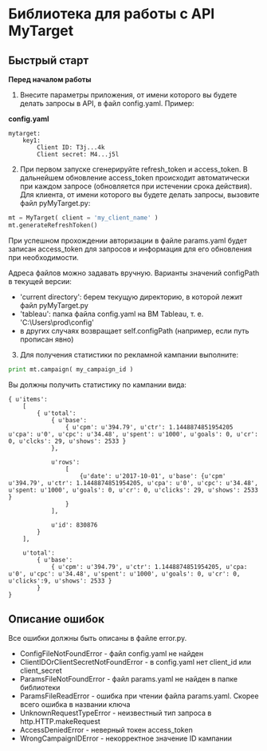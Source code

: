 # Библиотека для работы с API MyTarget

## Быстрый старт

**Перед началом работы**

1. Внесите параметры приложения, от имени которого вы будете делать запросы в API, в файл config.yaml. Пример:

**config.yaml**
```
mytarget:
    key1:
        Client ID: T3j...4k
        Client secret: M4...j5l
```

2. При первом запуске сгенерируйте refresh_token и access_token. В дальнейшем обновление access_token происходит автоматически при каждом запросе (обновляется при истечении срока действия). Для клиента, от имени которого вы будете делать запросы, вызовите файл pyMyTarget.py:

```python
mt = MyTarget( client = 'my_client_name' )
mt.generateRefreshToken()
```

При успешном прохождении авторизации в файле params.yaml будет записан access_token для запросов и информация для его обновления при необходимости.

Адреса файлов можно задавать вручную. Варианты значений configPath в текущей версии:

* 'current directory': берем текущую директорию, в которой лежит файл pyMyTarget.py
* 'tableau': папка файла config.yaml на ВМ Tableau, т. е. 'C:\Users\prod\config'
* в других случаях возвращает self.configPath (например, если путь прописан явно)

3. Для получения статистики по рекламной кампании выполните:

```python
print mt.campaign( my_campaign_id )
```

Вы должны получить статистику по кампании вида:

```
{ u'items': 
	[
		{ u'total': 
			{ u'base': 
				{ u'cpm': u'394.79', u'ctr': 1.1448874851954205 u'cpa': u'0', u'cpc': u'34.48', u'spent': u'1000', u'goals': 0, u'cr': 0, u'clcks': 29, u'shows': 2533 }
			}, 

			u'rows': 
				[
					{u'date': u'2017-10-01', u'base': {u'cpm' u'394.79', u'ctr': 1.1448874851954205, u'cpa': u'0', u'cpc': u'34.48', u'spent: u'1000', u'goals': 0, u'cr': 0, u'clicks': 29, u'shows': 2533 }
				}
			], 

			u'id': 830876
		}
	], 

	u'total': 
		{ u'base': 
			{ u'cpm': u'394.79', u'ctr': 1.1448874851954205, u'cpa: u'0', u'cpc': u'34.48', u'spent': u'1000', u'goals': 0, u'cr': 0, u'clicks':9, u'shows': 2533 }
		}
}
```

## Описание ошибок

Все ошибки должны быть описаны в файле error.py.

* ConfigFileNotFoundError - файл config.yaml не найден
* ClientIDOrClientSecretNotFoundError - в config.yaml нет client_id или client_secret
* ParamsFileNotFoundError - файл params.yaml не найден в папке библиотеки
* ParamsFileReadError - ошибка при чтении файла params.yaml. Скорее всего ошибка в названии ключа
* UnknownRequestTypeError - неизвестный тип запроса в http.HTTP.makeRequest
* AccessDeniedError - неверный токен access_token
* WrongCampaignIDError - некорректное значение ID кампании